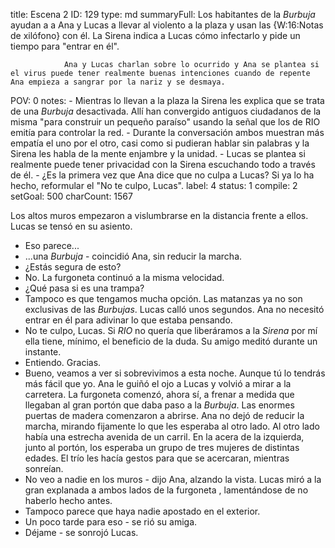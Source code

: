 title:          Escena 2
ID:             129
type:           md
summaryFull:    Los habitantes de la *Burbuja* ayudan a a Ana y Lucas a llevar al violento a la plaza y usan las {W:16:Notas de xilófono} con él. La Sirena indica a Lucas cómo infectarlo y pide un tiempo para "entrar en él".
                
                Ana y Lucas charlan sobre lo ocurrido y Ana se plantea si el virus puede tener realmente buenas intenciones cuando de repente Ana empieza a sangrar por la nariz y se desmaya.
POV:            0
notes:          - Mientras lo llevan a la plaza la Sirena les explica que se trata de una *Burbuja* desactivada. Allí han convergido antiguos ciudadanos de la misma "para construir un pequeño paraíso" usando la señal que los de RIO emitía para controlar la red.
                - Durante la conversación ambos muestran más empatía el uno por el otro, casi como si pudieran hablar sin palabras y la Sirena les habla de la mente enjambre y la unidad.
                - Lucas se plantea si realmente puede tener privacidad con la Sirena escuchando todo a través de él.
                - ¿Es la primera vez que Ana dice que no culpa a Lucas? Si ya lo ha hecho, reformular el "No te culpo, Lucas".
label:          4
status:         1
compile:        2
setGoal:        500
charCount:      1567


Los altos muros empezaron a vislumbrarse en la distancia frente a ellos.
Lucas se tensó en su asiento.
- Eso parece...
- ...una *Burbuja* - coincidió Ana, sin reducir la marcha.
- ¿Estás segura de esto?
- No.
La furgoneta continuó a la misma velocidad.
- ¿Qué pasa si es una trampa?
- Tampoco es que tengamos mucha opción. Las matanzas ya no son exclusivas de las *Burbujas*.
Lucas calló unos segundos. Ana no necesitó entrar en él para adivinar lo que estaba pensando.
- No te culpo, Lucas. Si *RIO* no quería que liberáramos a la *Sirena* por mí ella tiene, mínimo, el beneficio de la duda.
Su amigo meditó durante un instante.
- Entiendo. Gracias.
- Bueno, veamos a ver si sobrevivimos a esta noche. Aunque tú lo tendrás más fácil que yo.
Ana le guiñó el ojo a Lucas y volvió a mirar a la carretera.
La furgoneta comenzó, ahora sí, a frenar a medida que llegaban al gran portón que daba paso a la *Burbuja*.
Las enormes puertas de madera comenzaron a abrirse. Ana no dejó de reducir la marcha, mirando fijamente lo que les esperaba al otro lado.
Al otro lado había una estrecha avenida de un carril. En la acera de la izquierda, junto al portón, los esperaba un grupo de tres mujeres de distintas edades.
El trío les hacía gestos para que se acercaran, mientras sonreían.
- No veo a nadie en los muros - dijo Ana, alzando la vista.
Lucas miró a la gran explanada a ambos lados de la furgoneta , lamentándose de no haberlo hecho antes.
- Tampoco parece que haya nadie apostado en el exterior.
- Un poco tarde para eso - se rió su amiga.
- Déjame - se sonrojó Lucas.